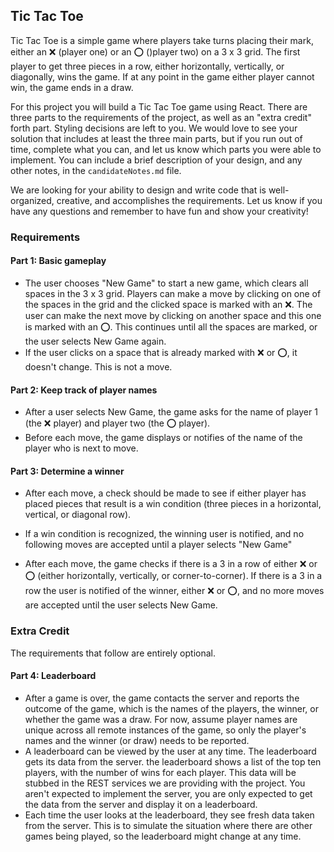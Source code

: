 ## Tic Tac Toe

Tic Tac Toe is a simple game where players take turns placing their mark, either an ❌  (player one) or an ⭕ ()player two) on a 3 x 3 grid.  The first player to get three pieces in a row, either horizontally, vertically, or diagonally, wins the game. If at any point in the game either player cannot win, the game ends in a draw.

For this project you will build a Tic Tac Toe game using React. There are three parts to the requirements of the project, as well as an "extra credit" forth part. Styling decisions are left to you. We would love to see your solution that includes at least the three main parts, but if you run out of time, complete what you can, and let us know which parts you were able to implement. You can include a brief description of your design, and any other notes, in the `candidateNotes.md` file.

We are looking for your ability to design and write code that is well-organized, creative, and accomplishes the requirements.  Let us know if you have any questions and remember to have fun and show your creativity!

### Requirements

#### Part 1: Basic gameplay

- The user chooses "New Game" to start a new game, which clears all spaces in the 3 x 3 grid. Players can make a move by clicking on one of the spaces in the grid and the clicked space is marked with an ❌. The user can make the next move by clicking on another space and this one is marked with an ⭕. This continues until all the spaces are marked, or the user selects New Game again.
- If the user clicks on a space that is already marked with ❌ or  ⭕, it doesn't change.  This is not a move.

#### Part 2: Keep track of player names

- After a user selects New Game, the game asks for the name of player 1 (the ❌ player) and player two (the ⭕ player).
- Before each move, the game displays or notifies of the name of the player who is next to move.

#### Part 3: Determine a winner

- After each move, a check should be made to see if either player has placed pieces that result is a win condition (three pieces in a horizontal, vertical, or diagonal row).
- If a win condition is recognized, the winning user is notified, and no following moves are accepted until a player selects "New Game"

- After each move, the game checks if there is a 3 in a row of either ❌ or ⭕ (either horizontally, vertically, or corner-to-corner). If there is a 3 in a row the user is notified of the winner, either ❌ or ⭕, and no more moves are accepted until the user selects New Game.


### Extra Credit

The requirements that follow are entirely optional.

#### Part 4: Leaderboard

- After a game is over, the game contacts the server and reports the outcome of the game, which is the names of the players, the winner, or whether the game was a draw.  For now, assume player names are unique across all remote instances of the game, so only the player's names and the winner (or draw) needs to be reported.
- A leaderboard can be viewed by the user at any time.  The leaderboard gets its data from the server.  the leaderboard shows a list of the top ten players, with the number of wins for each player.  This data will be stubbed in the REST services we are providing with the project. You aren't expected to implement the server, you are only expected to get the data from the server and display it on a leaderboard.
- Each time the user looks at the leaderboard, they see fresh data taken from the server. This is to simulate the situation where there are other games being played, so the leaderboard might change at any time.

